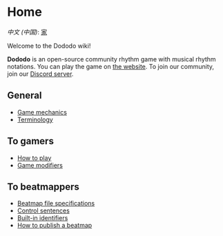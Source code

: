 # Home

*中文 (中国)*: [家](Home-zh-cn)

Welcome to the Dododo wiki!

**Dododo** is an open-source community rhythm game with musical rhythm notations.
You can play the game on [the website](https://ulysseszh.github.io/rpg/dododo/).
To join our community, join our [Discord server](https://discord.gg/yYdMw5hm2K).

## General

- [Game mechanics](game-mechanics)
- [Terminology](terminology)

## To gamers

- [How to play](how-to-play)
- [Game modifiers](game-modifiers)

## To beatmappers

- [Beatmap file specifications](beatmap-spec)
- [Control sentences](control-sentences)
- [Built-in identifiers](built-in-identifiers)
- [How to publish a beatmap](how-to-publish)
